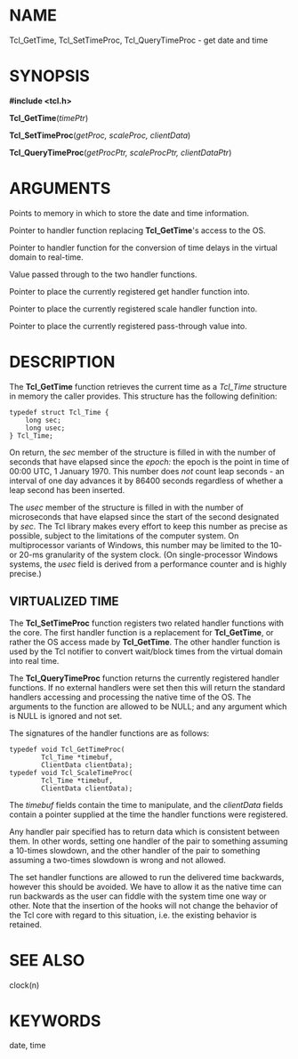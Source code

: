 # NAME

Tcl_GetTime, Tcl_SetTimeProc, Tcl_QueryTimeProc - get date and time

# SYNOPSIS

**#include \<tcl.h\>**

**Tcl_GetTime**(*timePtr*)

**Tcl_SetTimeProc**(*getProc, scaleProc, clientData*)

**Tcl_QueryTimeProc**(*getProcPtr, scaleProcPtr, clientDataPtr*)

# ARGUMENTS

Points to memory in which to store the date and time information.

Pointer to handler function replacing **Tcl_GetTime**\'s access to the
OS.

Pointer to handler function for the conversion of time delays in the
virtual domain to real-time.

Value passed through to the two handler functions.

Pointer to place the currently registered get handler function into.

Pointer to place the currently registered scale handler function into.

Pointer to place the currently registered pass-through value into.

# DESCRIPTION

The **Tcl_GetTime** function retrieves the current time as a *Tcl_Time*
structure in memory the caller provides. This structure has the
following definition:

    typedef struct Tcl_Time {
        long sec;
        long usec;
    } Tcl_Time;

On return, the *sec* member of the structure is filled in with the
number of seconds that have elapsed since the *epoch:* the epoch is the
point in time of 00:00 UTC, 1 January 1970. This number does *not* count
leap seconds - an interval of one day advances it by 86400 seconds
regardless of whether a leap second has been inserted.

The *usec* member of the structure is filled in with the number of
microseconds that have elapsed since the start of the second designated
by *sec*. The Tcl library makes every effort to keep this number as
precise as possible, subject to the limitations of the computer system.
On multiprocessor variants of Windows, this number may be limited to the
10- or 20-ms granularity of the system clock. (On single-processor
Windows systems, the *usec* field is derived from a performance counter
and is highly precise.)

## VIRTUALIZED TIME

The **Tcl_SetTimeProc** function registers two related handler functions
with the core. The first handler function is a replacement for
**Tcl_GetTime**, or rather the OS access made by **Tcl_GetTime**. The
other handler function is used by the Tcl notifier to convert wait/block
times from the virtual domain into real time.

The **Tcl_QueryTimeProc** function returns the currently registered
handler functions. If no external handlers were set then this will
return the standard handlers accessing and processing the native time of
the OS. The arguments to the function are allowed to be NULL; and any
argument which is NULL is ignored and not set.

The signatures of the handler functions are as follows:

    typedef void Tcl_GetTimeProc(
            Tcl_Time *timebuf,
            ClientData clientData);
    typedef void Tcl_ScaleTimeProc(
            Tcl_Time *timebuf,
            ClientData clientData);

The *timebuf* fields contain the time to manipulate, and the
*clientData* fields contain a pointer supplied at the time the handler
functions were registered.

Any handler pair specified has to return data which is consistent
between them. In other words, setting one handler of the pair to
something assuming a 10-times slowdown, and the other handler of the
pair to something assuming a two-times slowdown is wrong and not
allowed.

The set handler functions are allowed to run the delivered time
backwards, however this should be avoided. We have to allow it as the
native time can run backwards as the user can fiddle with the system
time one way or other. Note that the insertion of the hooks will not
change the behavior of the Tcl core with regard to this situation, i.e.
the existing behavior is retained.

# SEE ALSO

clock(n)

# KEYWORDS

date, time

<!---
Copyright (c) 2001 Kevin B. Kenny <kennykb@acm.org>
-->

